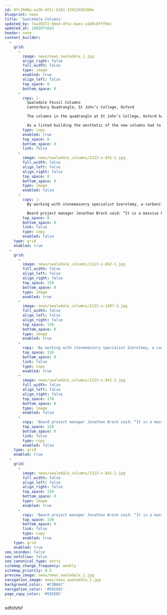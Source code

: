 ```yaml
---
id: 8fc29d6a-aa3b-421c-b261-15422935269e
blueprint: news
title: 'Swaledale Columns'
updated_by: 7aa39372-66e3-4fec-baec-a1d8c0fff9ec
updated_at: 1665071663
header: none
content_builder:
  -
    grid:
      -
        image: news/news_swaledale_1.jpg
        align_right: false
        full_width: false
        type: image
        enabled: true
        align_left: false
        top_space: 0
        bottom_space: 0
      -
        copy: |-
          Swaledale Fossil Columns
          Canterbury Quadrangle, St John’s College, Oxford

          The columns in the quadrangle at St John’s College, Oxford had begun to fail structurally, ruling out a cosmetic repair. Once it was clear the columns would need to be removed, architect Wright & Wright and the Beard team set out to find the right replacements.

          As a listed building the aesthetic of the new columns had to be in keeping with the rest of the building but the site where the original stone was quarried closed down long ago. The stone for the original columns was Bletchingdon marble and was mined locally.
        type: copy
        enabled: true
        top_space: 0
        bottom_space: 0
        link: false
      -
        image: news/swaledale_columns/1123-x-842-1.jpg
        full_width: false
        align_left: false
        align_right: false
        top_space: 0
        bottom_space: 0
        type: image
        enabled: false
      -
        copy: |-
          By working with stonemasonry specialist Szerelmey, a carboniferous limestone, Swaledale fossil, was identified as the best replacement. As the stone is not commonly used in Oxford, approval from Oxford City Planning Department and Historic England had to be sought. After passing these approvals, the stone was quarried and worked to shape.

          Beard project manager Jonathan Brock said: “It is a massive honour to be entrusted to work on a building of such huge historical and cultural significance. As the columns are vital for the structure, it was crucial we found the perfect stone.
        top_space: 0
        bottom_space: 0
        link: false
        type: copy
        enabled: false
    type: grid
    enabled: true
  -
    grid:
      -
        image: news/swaledale_columns/1123-x-842-1.jpg
        full_width: false
        align_left: false
        align_right: false
        top_space: 150
        bottom_space: 0
        type: image
        enabled: true
      -
        image: news/swaledale_columns/1123-x-1497-2.jpg
        full_width: false
        align_left: false
        align_right: false
        top_space: 150
        bottom_space: 0
        type: image
        enabled: true
      -
        copy: 'By working with stonemasonry specialist Szerelmey, a carboniferous limestone, Swaledale fossil, was identified as the best replacement. As the stone is not commonly used in Oxford, approval from Oxford City Planning Department and Historic England had to be sought. After passing these approvals, the stone was quarried and worked to shape.'
        top_space: 150
        bottom_space: 0
        link: false
        type: copy
        enabled: true
      -
        image: news/swaledale_columns/1123-x-842-2.jpg
        full_width: false
        align_left: false
        align_right: false
        top_space: 170
        bottom_space: 0
        type: image
        enabled: false
      -
        copy: 'Beard project manager Jonathan Brock said: “It is a massive honour to be entrusted to work on a building of such huge historical and cultural significance. As the columns are vital for the structure, it was crucial we found the perfect stone.'
        top_space: 120
        bottom_space: 0
        link: false
        type: copy
        enabled: false
    type: grid
    enabled: true
  -
    grid:
      -
        image: news/swaledale_columns/1123-x-842-2.jpg
        full_width: false
        align_left: false
        align_right: false
        top_space: 150
        bottom_space: 0
        type: image
        enabled: true
      -
        copy: 'Beard project manager Jonathan Brock said: “It is a massive honour to be entrusted to work on a building of such huge historical and cultural significance. As the columns are vital for the structure, it was crucial we found the perfect stone.'
        top_space: 150
        bottom_space: 0
        link: false
        type: copy
        enabled: true
    type: grid
    enabled: true
seo_noindex: false
seo_nofollow: false
seo_canonical_type: entry
sitemap_change_frequency: weekly
sitemap_priority: 0.5
preview_image: news/news_swaledale_1.jpg
navigation_image: news/news_swaledale_1.jpg
background_color: '#C3B6A7'
navigation_color: '#592E0C'
page_copy_color: '#592E0C'
---
```

sdfsfsfsf